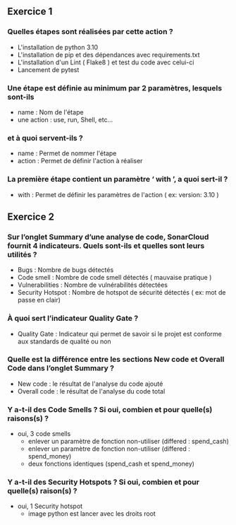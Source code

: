 ## Exercice 1 
### Quelles étapes sont réalisées par cette action ?
- L'installation de python 3.10
- L'installation de pip et des dépendances avec requirements.txt
- L'installation d'un Lint ( Flake8 ) et test du code avec celui-ci
- Lancement de pytest

### Une étape est définie au minimum par 2 paramètres, lesquels sont-ils
- name : Nom de l'étape
- une action : use, run, Shell, etc...

### et à quoi servent-ils ?
- name : Permet de nommer l'étape
- action : Permet de définir l'action à réaliser
  
### La première étape contient un paramètre ‘ with ’, a quoi sert-il ?
- with : Permet de définir les paramètres de l'action ( ex: version: 3.10 )

## Exercice 2

### Sur l’onglet Summary d’une analyse de code, SonarCloud fournit 4 indicateurs. Quels sont-ils et quelles sont leurs utilités ?
- Bugs : Nombre de bugs détectés
- Code smell : Nombre de code smell détectés ( mauvaise pratique )
- Vulnerabilities : Nombre de vulnérabilités détectées
- Security Hotspot : Nombre de hotspot de sécurité détectés ( ex: mot de passe en clair)


### À quoi sert l’indicateur Quality Gate ?
- Quality Gate : Indicateur qui permet de savoir si le projet est conforme aux standards de qualité ou non

### Quelle est la différence entre les sections New code et Overall Code dans l’onglet Summary ?
- New code : le résultat de l'analyse du code ajouté
- Overall code : le résultat de l'analyse du code total
### Y a-t-il des Code Smells ? Si oui, combien et pour quelle(s) raisons(s) ?
- oui, 3 code smells 
  - enlever un paramètre de fonction non-utiliser (differed : spend_cash)
  - enlever un paramètre de fonction non-utiliser (differed : spend_money)
  - deux fonctions identiques (spend_cash et spend_money)
### Y a-t-il des Security Hotspots ? Si oui, combien et pour quelle(s) raison(s) ?
- oui, 1 Security hotspot
  - image python est lancer avec les droits root
